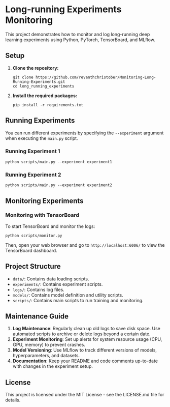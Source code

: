 
# **Long-running Experiments Monitoring**

This project demonstrates how to monitor and log long-running deep learning experiments using Python, PyTorch, TensorBoard, and MLflow.

## **Setup**

1. **Clone the repository:**

   ```
   git clone https://github.com/revanthchristober/Monitoring-Long-Running-Experiments.git
   cd long_running_experiments
   ```

2. **Install the required packages:**

   ```
   pip install -r requirements.txt
   ```

## **Running Experiments**

You can run different experiments by specifying the `--experiment` argument when executing the `main.py` script.

### Running Experiment 1

```
python scripts/main.py --experiment experiment1
```

### Running Experiment 2

```
python scripts/main.py --experiment experiment2
```

## **Monitoring Experiments**

### Monitoring with TensorBoard

To start TensorBoard and monitor the logs:

```
python scripts/monitor.py
```

Then, open your web browser and go to `http://localhost:6006/` to view the TensorBoard dashboard.

## **Project Structure**

- `data/`: Contains data loading scripts.
- `experiments/`: Contains experiment scripts.
- `logs/`: Contains log files.
- `models/`: Contains model definition and utility scripts.
- `scripts/`: Contains main scripts to run training and monitoring.

## **Maintenance Guide**

1. **Log Maintenance**: Regularly clean up old logs to save disk space. Use automated scripts to archive or delete logs beyond a certain date.
2. **Experiment Monitoring**: Set up alerts for system resource usage (CPU, GPU, memory) to prevent crashes.
3. **Model Versioning**: Use MLflow to track different versions of models, hyperparameters, and datasets.
4. **Documentation**: Keep your README and code comments up-to-date with changes in the experiment setup.

## **License**

This project is licensed under the MIT License - see the LICENSE.md file for details.
